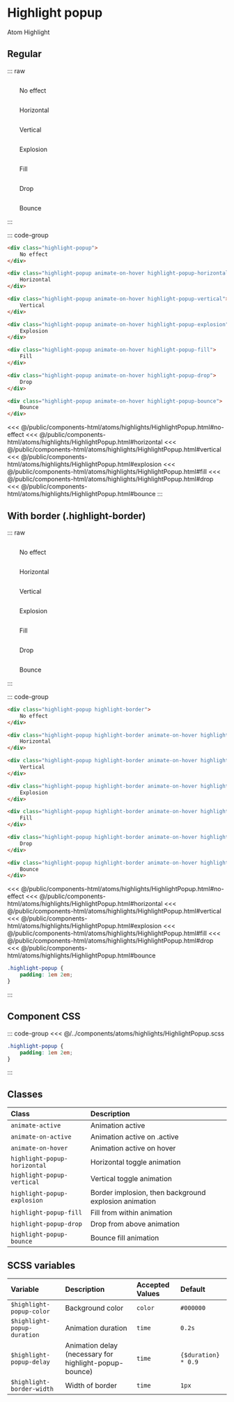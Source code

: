 # Highlight popup

<Badge type="tip">Atom</Badge> <Badge type="info">Highlight</Badge>

## Regular

::: raw
<div class="dev-section">
    <div class="highlight-popup">
        No effect
    </div>
    <div class="highlight-popup animate-on-hover highlight-popup-horizontal">
        Horizontal
    </div>
    <div class="highlight-popup animate-on-hover highlight-popup-vertical">
        Vertical
    </div>
    <div class="highlight-popup animate-on-hover highlight-popup-explosion">
        Explosion
    </div>
    <div class="highlight-popup animate-on-hover highlight-popup-fill">
        Fill
    </div>
    <div class="highlight-popup animate-on-hover highlight-popup-drop">
        Drop
    </div>
    <div class="highlight-popup animate-on-hover highlight-popup-bounce">
        Bounce
    </div>
</div>
:::

::: code-group
```html [no-effect]
<div class="highlight-popup">
    No effect
</div>
```
```html [horizontal]
<div class="highlight-popup animate-on-hover highlight-popup-horizontal">
    Horizontal
</div>
```
```html [vertical]
<div class="highlight-popup animate-on-hover highlight-popup-vertical">
    Vertical
</div>
```
```html [explosion]
<div class="highlight-popup animate-on-hover highlight-popup-explosion">
    Explosion
</div>
```
```html [fill]
<div class="highlight-popup animate-on-hover highlight-popup-fill">
    Fill
</div>
```
```html [drop]
<div class="highlight-popup animate-on-hover highlight-popup-drop">
    Drop
</div>
```
```html [bounce]
<div class="highlight-popup animate-on-hover highlight-popup-bounce">
    Bounce
</div>
```
<<< @/public/components-html/atoms/highlights/HighlightPopup.html#no-effect 
<<< @/public/components-html/atoms/highlights/HighlightPopup.html#horizontal 
<<< @/public/components-html/atoms/highlights/HighlightPopup.html#vertical 
<<< @/public/components-html/atoms/highlights/HighlightPopup.html#explosion 
<<< @/public/components-html/atoms/highlights/HighlightPopup.html#fill 
<<< @/public/components-html/atoms/highlights/HighlightPopup.html#drop 
<<< @/public/components-html/atoms/highlights/HighlightPopup.html#bounce
:::

## With border (.highlight-border)

::: raw
<div class="dev-section">
    <div class="highlight-popup highlight-border highlight-border">
        No effect
    </div>
    <div class="highlight-popup highlight-border animate-on-hover highlight-popup-horizontal">
        Horizontal
    </div>
    <div class="highlight-popup highlight-border animate-on-hover highlight-popup-vertical">
        Vertical
    </div>
    <div class="highlight-popup highlight-border animate-on-hover highlight-popup-explosion">
        Explosion
    </div>
    <div class="highlight-popup highlight-border animate-on-hover highlight-popup-fill">
        Fill
    </div>
    <div class="highlight-popup highlight-border animate-on-hover highlight-popup-drop">
        Drop
    </div>
    <div class="highlight-popup highlight-border animate-on-hover highlight-popup-bounce">
        Bounce
    </div>
</div>
:::

::: code-group
```html [no-effect]
<div class="highlight-popup highlight-border">
    No effect
</div>
```
```html [horizontal]
<div class="highlight-popup highlight-border animate-on-hover highlight-popup-horizontal">
    Horizontal
</div>
```
```html [vertical]
<div class="highlight-popup highlight-border animate-on-hover highlight-popup-vertical">
    Vertical
</div>
```
```html [explosion]
<div class="highlight-popup highlight-border animate-on-hover highlight-popup-explosion">
    Explosion
</div>
```
```html [fill]
<div class="highlight-popup highlight-border animate-on-hover highlight-popup-fill">
    Fill
</div>
```
```html [drop]
<div class="highlight-popup highlight-border animate-on-hover highlight-popup-drop">
    Drop
</div>
```
```html [bounce]
<div class="highlight-popup highlight-border animate-on-hover highlight-popup-bounce">
    Bounce
</div>
```
<<< @/public/components-html/atoms/highlights/HighlightPopup.html#no-effect
<<< @/public/components-html/atoms/highlights/HighlightPopup.html#horizontal
<<< @/public/components-html/atoms/highlights/HighlightPopup.html#vertical
<<< @/public/components-html/atoms/highlights/HighlightPopup.html#explosion
<<< @/public/components-html/atoms/highlights/HighlightPopup.html#fill
<<< @/public/components-html/atoms/highlights/HighlightPopup.html#drop
<<< @/public/components-html/atoms/highlights/HighlightPopup.html#bounce
```scss [custom css for this MD file]
.highlight-popup {
    padding: 1em 2em;
}
```
:::

## Component CSS

::: code-group
<<< @/../components/atoms/highlights/HighlightPopup.scss 
```scss [custom css for this MD file]
.highlight-popup {
    padding: 1em 2em;
}
```
:::

## Classes

| Class                        | Description                                           |
|:-----------------------------|:------------------------------------------------------|
| `animate-active`             | Animation active                                      |
| `animate-on-active`          | Animation active on .active                           |
| `animate-on-hover`           | Animation active on hover                             |
| `highlight-popup-horizontal` | Horizontal toggle animation                           |
| `highlight-popup-vertical`   | Vertical toggle animation                             |
| `highlight-popup-explosion`  | Border implosion, then background explosion animation |
| `highlight-popup-fill`       | Fill from within animation                            |
| `highlight-popup-drop`       | Drop from above animation                             |
| `highlight-popup-bounce`     | Bounce fill animation                                 |


## SCSS variables

| Variable                    | Description                                            | Accepted Values | Default             |
|:----------------------------|:-------------------------------------------------------|:----------------|:--------------------|
| `$highlight-popup-color`    | Background color                                       | `color`         | `#000000`           |
| `$highlight-popup-duration` | Animation duration                                     | `time`          | `0.2s`              |
| `$highlight-popup-delay`    | Animation delay (necessary for highlight-popup-bounce) | `time`          | `{$duration} * 0.9` |
| `$highlight-border-width`   | Width of border                                        | `time`          | `1px`               |

<style lang="scss">
@use "docs/theme.scss" as theme;
@use "components/atoms/highlights/HighlightPopup.scss" as * with (
    $highlight-popup-color: theme.$primary-color,
);

.highlight-popup {
    padding: 1em 2em;
}
</style>
